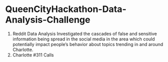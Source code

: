 # QueenCityHackathon-Data-Analysis-Challenge
1. Reddit Data Analysis
Investigated the cascades of false and sensitive information being spread in the social media in the area which could potentially impact people’s behavior about topics trending in and around Charlotte.
2. Charlotte #311 Calls

